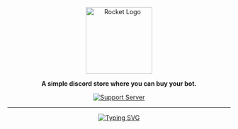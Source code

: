 <div align="center">

<a href="https://discord.gg/hmptMArghm" target="_blank"><img src="https://i.imgur.com/zRk4C7b.png" alt="Rocket Logo" height="150" /></a>

**A simple discord store where you can buy your bot.**

[![Support Server](https://discord.com/api/guilds/958770825522217110/embed.png?style=banner2)](https://discord.gg/hmptMArghm)

<hr>

[![Typing SVG](https://readme-typing-svg.herokuapp.com?color=86deff&lines=+🚀+The+sky+isn't+the+limit&#46;+Go+beyond&#46;+☁️)](https://git.io/typing-svg)

</div>
